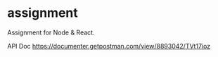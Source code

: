 # assignment
Assignment for Node &amp; React.

API Doc https://documenter.getpostman.com/view/8893042/TVt17ioz
